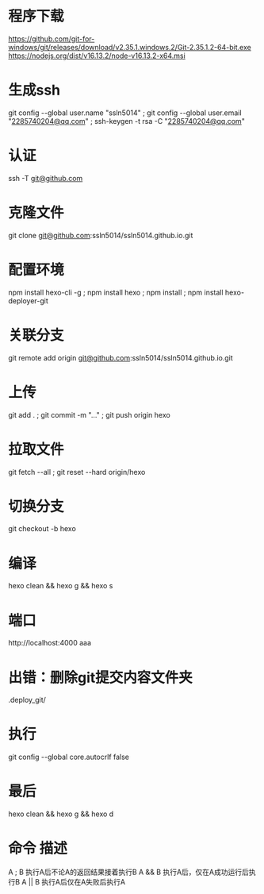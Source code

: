 # 程序下载
https://github.com/git-for-windows/git/releases/download/v2.35.1.windows.2/Git-2.35.1.2-64-bit.exe      
https://nodejs.org/dist/v16.13.2/node-v16.13.2-x64.msi
# 生成ssh
git config --global user.name "ssln5014" ; git config --global user.email "2285740204@qq.com" ; ssh-keygen -t rsa -C "2285740204@qq.com"
# 认证
ssh -T git@github.com
# 克隆文件
git clone git@github.com:ssln5014/ssln5014.github.io.git
# 配置环境
npm install hexo-cli -g ; npm install hexo ; npm install ; npm install hexo-deployer-git
# 关联分支
git remote add origin git@github.com:ssln5014/ssln5014.github.io.git
# 上传
git add . ; git commit -m "..." ; git push origin hexo
# 拉取文件
git fetch --all ; git reset --hard origin/hexo
# 切换分支
git checkout -b hexo
# 编译
hexo clean && hexo g && hexo s
# 端口
http://localhost:4000
aaa
# 出错：删除git提交内容文件夹
.deploy_git/
# 执行
git config --global core.autocrlf false
# 最后
hexo clean && hexo g && hexo d
# 命令	描述
A ; B	执行A后不论A的返回结果接着执行B
A && B 	执行A后，仅在A成功运行后执行B
A || B	执行A后仅在A失败后执行A
